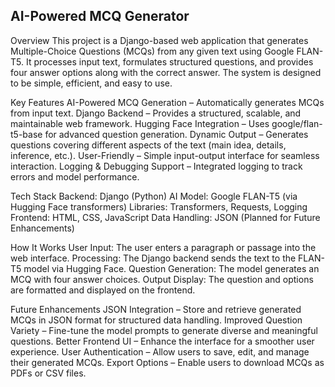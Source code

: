## AI-Powered MCQ Generator
Overview
This project is a Django-based web application that generates Multiple-Choice Questions (MCQs) from any given text using Google FLAN-T5. It processes input text, formulates structured questions, and provides four answer options along with the correct answer. The system is designed to be simple, efficient, and easy to use.

Key Features
AI-Powered MCQ Generation – Automatically generates MCQs from input text.
Django Backend – Provides a structured, scalable, and maintainable web framework.
Hugging Face Integration – Uses google/flan-t5-base for advanced question generation.
Dynamic Output – Generates questions covering different aspects of the text (main idea, details, inference, etc.).
User-Friendly – Simple input-output interface for seamless interaction.
Logging & Debugging Support – Integrated logging to track errors and model performance.

Tech Stack
Backend: Django (Python)
AI Model: Google FLAN-T5 (via Hugging Face transformers)
Libraries: Transformers, Requests, Logging
Frontend: HTML, CSS, JavaScript
Data Handling: JSON (Planned for Future Enhancements)

How It Works
User Input: The user enters a paragraph or passage into the web interface.
Processing: The Django backend sends the text to the FLAN-T5 model via Hugging Face.
Question Generation: The model generates an MCQ with four answer choices.
Output Display: The question and options are formatted and displayed on the frontend.

Future Enhancements
JSON Integration – Store and retrieve generated MCQs in JSON format for structured data handling.
Improved Question Variety – Fine-tune the model prompts to generate diverse and meaningful questions.
Better Frontend UI – Enhance the interface for a smoother user experience.
User Authentication – Allow users to save, edit, and manage their generated MCQs.
Export Options – Enable users to download MCQs as PDFs or CSV files.


